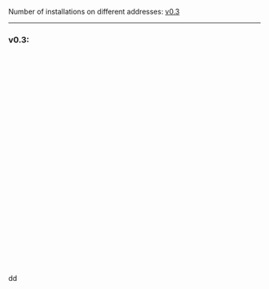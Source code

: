 Number of installations on different addresses: 
<a href="#v03" title="GClh II Version 0.3 (05.02.2017-24.02.2017)">v0.3</a> &nbsp; 

---
### v0.3:
<br>
<br>
<br>
<br>
<br>
<br>
<br>
<br>
<br>
<br>
<br>
<br>
<br>
<br>
<br>
<br>
<br>
<br>
<br>
<br>
<br>
<br>
<br>
<br>
<br>
<br>
dd
